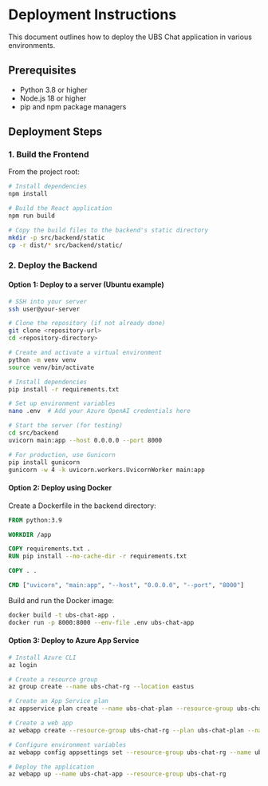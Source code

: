 
# Deployment Instructions

This document outlines how to deploy the UBS Chat application in various environments.

## Prerequisites

- Python 3.8 or higher
- Node.js 18 or higher
- pip and npm package managers

## Deployment Steps

### 1. Build the Frontend

From the project root:

```bash
# Install dependencies
npm install

# Build the React application
npm run build

# Copy the build files to the backend's static directory
mkdir -p src/backend/static
cp -r dist/* src/backend/static/
```

### 2. Deploy the Backend

#### Option 1: Deploy to a server (Ubuntu example)

```bash
# SSH into your server
ssh user@your-server

# Clone the repository (if not already done)
git clone <repository-url>
cd <repository-directory>

# Create and activate a virtual environment
python -m venv venv
source venv/bin/activate

# Install dependencies
pip install -r requirements.txt

# Set up environment variables
nano .env  # Add your Azure OpenAI credentials here

# Start the server (for testing)
cd src/backend
uvicorn main:app --host 0.0.0.0 --port 8000

# For production, use Gunicorn
pip install gunicorn
gunicorn -w 4 -k uvicorn.workers.UvicornWorker main:app
```

#### Option 2: Deploy using Docker

Create a Dockerfile in the backend directory:

```dockerfile
FROM python:3.9

WORKDIR /app

COPY requirements.txt .
RUN pip install --no-cache-dir -r requirements.txt

COPY . .

CMD ["uvicorn", "main:app", "--host", "0.0.0.0", "--port", "8000"]
```

Build and run the Docker image:

```bash
docker build -t ubs-chat-app .
docker run -p 8000:8000 --env-file .env ubs-chat-app
```

#### Option 3: Deploy to Azure App Service

```bash
# Install Azure CLI
az login

# Create a resource group
az group create --name ubs-chat-rg --location eastus

# Create an App Service plan
az appservice plan create --name ubs-chat-plan --resource-group ubs-chat-rg --sku B1 --is-linux

# Create a web app
az webapp create --resource-group ubs-chat-rg --plan ubs-chat-plan --name ubs-chat-app --runtime "PYTHON:3.9"

# Configure environment variables
az webapp config appsettings set --resource-group ubs-chat-rg --name ubs-chat-app --settings AZURE_OPENAI_API_KEY=your_key_here AZURE_OPENAI_ENDPOINT=your_endpoint_here AZURE_OPENAI_DEPLOYMENT_NAME=your_deployment_name_here

# Deploy the application
az webapp up --name ubs-chat-app --resource-group ubs-chat-rg
```
